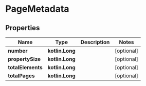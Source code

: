 
# PageMetadata

## Properties
Name | Type | Description | Notes
------------ | ------------- | ------------- | -------------
**number** | **kotlin.Long** |  |  [optional]
**propertySize** | **kotlin.Long** |  |  [optional]
**totalElements** | **kotlin.Long** |  |  [optional]
**totalPages** | **kotlin.Long** |  |  [optional]



